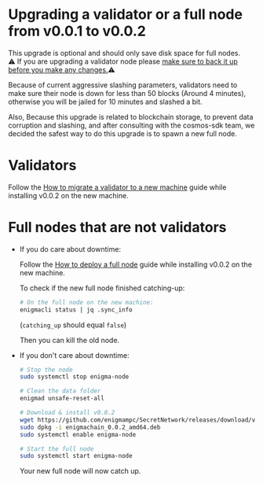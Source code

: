 # Upgrading a validator or a full node from v0.0.1 to v0.0.2

This upgrade is optional and should only save disk space for full nodes.  
:warning: If you are upgrading a validator node please [make sure to back it up before you make any changes.](/docs/validators-and-full-nodes/backup-a-validator.md):warning:

Because of current aggressive slashing parameters, validators need to make sure their node is down for less than 50 blocks (Around 4 minutes), otherwise you will be jailed for 10 minutes and slashed a bit.

Also, Because this upgrade is related to blockchain storage, to prevent data corruption and slashing, and after consulting with the cosmos-sdk team, we decided the safest way to do this upgrade is to spawn a new full node.

# Validators

Follow the [How to migrate a validator to a new machine](/docs/validators-and-full-nodes/migrate-a-validator.md) guide while installing v0.0.2 on the new machine.

# Full nodes that are not validators

- If you do care about downtime:

  Follow the [How to deploy a full node](/docs/validators-and-full-nodes/run-full-node-mainnet.md) guide while installing v0.0.2 on the new machine.

  To check if the new full node finished catching-up:

  ```bash
  # On the full node on the new machine:
  enigmacli status | jq .sync_info
  ```

  (`catching_up` should equal `false`)

  Then you can kill the old node.

- If you don't care about downtime:

  ```bash
  # Stop the node
  sudo systemctl stop enigma-node

  # Clean the data folder
  enigmad unsafe-reset-all

  # Download & install v0.0.2
  wget https://github.com/enigmampc/SecretNetwork/releases/download/v0.0.2/enigmachain_0.0.2_amd64.deb
  sudo dpkg -i enigmachain_0.0.2_amd64.deb
  sudo systemctl enable enigma-node

  # Start the full node
  sudo systemctl start enigma-node
  ```

  Your new full node will now catch up.

